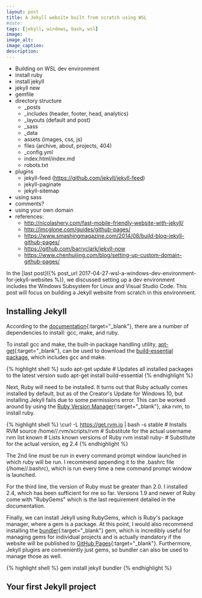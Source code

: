 ```yaml
---
layout: post
title: A Jekyll website built from scratch using WSL
#date: 
tags: [jekyll, windows, bash, wsl]
image: 
image_alt: 
image_caption: 
description: 
---
```


 - Building on WSL dev environment
 - install ruby
 - install jekyll
 - jekyll new
 - gemfile
 - directory structure
   + _posts
   + _includes (header, footer, head, analytics)
   + _layouts (default and post)
   + _sass
   + _data
   + assets (images, css, js)
   + files (archive, about, projects, 404)
   + _config.yml
   + index.html/index.md
   + robots.txt
 - plugins
   + jekyll-feed (https://github.com/jekyll/jekyll-feed)
   + jekyll-paginate
   + jekyll-sitemap
 - using sass
 - comments?
 - using your own domain
 - references:
   + http://nicolashery.com/fast-mobile-friendly-website-with-jekyll/
   + http://jmcglone.com/guides/github-pages/
   + https://www.smashingmagazine.com/2014/08/build-blog-jekyll-github-pages/
   + https://github.com/barryclark/jekyll-now
   + https://www.chenhuijing.com/blog/setting-up-custom-domain-github-pages/


In the [last post]({% post_url 2017-04-27-wsl-a-windows-dev-environment-for-jekyll-websites %}), we discussed setting up a dev environment includes the Windows Subsystem for Linux and Visual Studio Code.  This post will focus on building a Jekyll website from scratch in this environment.

<!--more-->

## Installing Jekyll ##

According to the [documentation](http://jekyllrb.com/docs/installation/){:target="_blank"}, there are a number of dependencies to install: gcc, make, and ruby.

To install gcc and make, the built-in package handling utility, [apt-get](https://linux.die.net/man/8/apt-get){:target="_blank"}, can be used to download the [build-essential package](http://packages.ubuntu.com/precise/build-essential), which includes gcc and make.

{% highlight shell %}
sudo apt-get update # Updates all installed packages to the latest version
sudo apt-get install build-essential
{% endhighlight %}

Next, Ruby will need to be installed.  It turns out that Ruby actually comes installed by default, but as of the Creator's Update for Windows 10, but installing Jekyll fails due to some permissions error.  This can be worked around by using the [Ruby Version Manager](https://rvm.io/){:target="_blank"}, aka rvm, to install ruby.

{% highlight shell %}
\curl -L https://get.rvm.io | bash -s stable # Installs RVM
source /home/<username>/.rvm/scripts/rvm # Substitute <username> for the actual username
rvm list known # Lists known versions of Ruby
rvm install ruby-<version> # Substitute <version> for the actual version, eg 2.4
{% endhighlight %}

The 2nd line must be run in every command prompt window launched in which ruby will be run.  I recommend appending it to the .bashrc file (/home/<username>/.bashrc), which is run every time a new command prompt window is launched.

For the third line, the version of Ruby must be greater than 2.0.  I installed 2.4, which has been sufficient for me so far.  Versions 1.9 and newer of Ruby come with "RubyGems" which is the last requirement detailed in the documentation.

Finally, we can install Jekyll using RubyGems, which is Ruby's package manager, where a gem is a package.  At this point, I would also recommend installing the [bundler](http://bundler.io/){:target="_blank"} gem, which is incredibly useful for managing gems for individual projects and is actually mandatory if the website will be published to [GitHub Pages](https://pages.github.com/){:target="_blank"}.  Furthermore, Jekyll plugins are conveniently just gems, so bundler can also be used to manage those as well.

{% highlight shell %}
gem install jekyll bundler
{% endhighlight %}

## Your first Jekyll project ##

